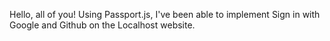 Hello, all of you! Using Passport.js, I've been able to implement Sign in with Google and Github on the Localhost website.
